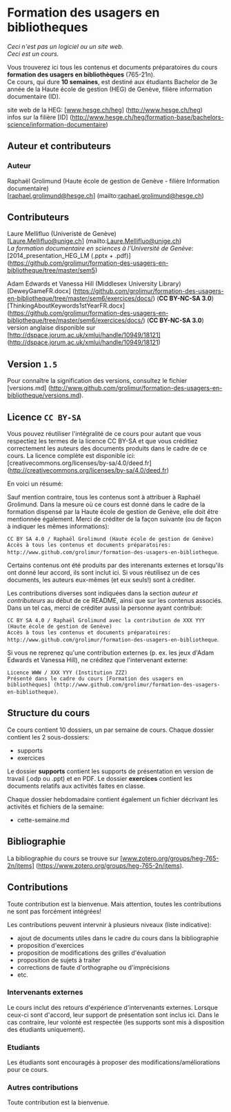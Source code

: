 # Formation des usagers en bibliotheques

*Ceci n'est pas un logiciel ou un site web.*<br/>
*Ceci est un cours.*

Vous trouverez ici tous les contenus et documents préparatoires du cours **formation des usagers en bibliothèques** (765-21n).<br/>
Ce cours, qui dure **10 semaines**, est destiné aux étudiants Bachelor de 3e année de la Haute école de gestion (HEG) de Genève, filière information documentaire (ID).

site web de la HEG: [www.hesge.ch/heg] (http://www.hesge.ch/heg)<br/>
infos sur la filière [ID] (http://www.hesge.ch/heg/formation-base/bachelors-science/information-documentaire)


## Auteur et contributeurs

### Auteur
Raphaël Grolimund (Haute école de gestion de Genève - filière Information documentaire)<br/>
[raphael.grolimund@hesge.ch] (mailto:raphael.grolimund@hesge.ch)<br/>

## Contributeurs
Laure Mellifluo (Univeristé de Genève)<br/>
[Laure.Mellifluo@unige.ch] (mailto:Laure.Mellifluo@unige.ch)<br/>
*La formation documentaire en sciences à l'Université de Genève*: [2014_presentation_HEG_LM (.pptx + .pdf)] (https://github.com/grolimur/formation-des-usagers-en-bibliotheque/tree/master/sem5)

Adam Edwards et Vanessa Hill (Middlesex University Library)<br/>
[DeweyGameFR.docx] (https://github.com/grolimur/formation-des-usagers-en-bibliotheque/tree/master/sem6/exercices/docs/) (**CC BY-NC-SA 3.0**)<br/>
[ThinkingAboutKeywords1stYearFR.docx] (https://github.com/grolimur/formation-des-usagers-en-bibliotheque/tree/master/sem6/exercices/docs/) (**CC BY-NC-SA 3.0**)<br/>
version anglaise disponible sur [http://dspace.jorum.ac.uk/xmlui/handle/10949/18121] (http://dspace.jorum.ac.uk/xmlui/handle/10949/18121)

## Version `1.5`

Pour connaître la signification des versions, consultez le fichier [versions.md] (http://www.github.com/grolimur/formation-des-usagers-en-bibliotheque/versions.md).


## Licence `CC BY-SA`

Vous pouvez réutiliser l'intégralité de ce cours pour autant que vous respectiez les termes de la licence CC BY-SA et que vous créditiez correctement les auteurs des documents produits dans le cadre de ce cours.
La licence complète est disponible ici: [creativecommons.org/licenses/by-sa/4.0/deed.fr] (http://creativecommons.org/licenses/by-sa/4.0/deed.fr)

En voici un résumé:

Sauf mention contraire, tous les contenus sont à attribuer à Raphaël Grolimund. Dans la mesure où ce cours est donné dans le cadre de la formation dispensé par la Haute école de gestion de Genève, elle doit être mentionnée également.
Merci de créditer de la façon suivante (ou de façon à indiquer les mêmes informations):

`CC BY SA 4.0 / Raphaël Grolimund (Haute école de gestion de Genève)`<br/>
`Accès à tous les contenus et documents préparatoires: http://www.github.com/grolimur/formation-des-usagers-en-bibliotheque`.

Certains contenus ont été produits par des interenants externes et lorsqu'ils ont donné leur accord, ils sont inclut ici.
Si vous réutilisez un de ces documents, les auteurs eux-mêmes (et eux seuls!) sont à créditer.

Les contributions diverses sont indiquées dans la section *auteur et contributeurs* au début de ce README, ainsi que sur les contenus associés.
Dans un tel cas, merci de créditer aussi la personne ayant contribué:

`CC BY SA 4.0 / Raphaël Grolimund avec la contribution de XXX YYY (Haute école de gestion de Genève)`<br/>
`Accès à tous les contenus et documents préparatoires: http://www.github.com/grolimur/formation-des-usagers-en-bibliotheque`.

Si vous ne reprenez qu'une contribution externes (p. ex. les jeux d'Adam Edwards et Vanessa Hill), ne créditez que l'intervenant externe:

`Licence WWW / XXX YYY (Institution ZZZ)`<br/>
`Présenté dans le cadre du cours [Formation des usagers en bibliothèques] (http://www.github.com/grolimur/formation-des-usagers-en-bibliotheque)`.


## Structure du cours

Ce cours contient 10 dossiers, un par semaine de cours.
Chaque dossier contient les 2 sous-dossiers:

* supports
* exercices

Le dossier **supports** contient les supports de présentation en version de travail (.odp ou .ppt) et en PDF.
Le dossier **exercices** contient les documents relatifs aux activités faites en classe.

Chaque dossier hebdomadaire contient également un fichier décrivant les activités et fichiers de la semaine:

* cette-semaine.md


## Bibliographie

La bibliographie du cours se trouve sur [www.zotero.org/groups/heg-765-2n/items] (https://www.zotero.org/groups/heg-765-2n/items).


## Contributions

Toute contribution est la bienvenue.
Mais attention, toutes les contributions ne sont pas forcément intégrées!

Les contributions peuvent intervnir à plusieurs niveaux (liste indicative):

* ajout de documents utiles dans le cadre du cours dans la bibliographie
* proposition d'exercices
* proposition de modifications des grilles d'évaluation
* proposition de sujets à traiter
* corrections de faute d'orthographe ou d'imprécisions
* etc.

### Intervenants externes
Le cours inclut des retours d'expérience d'intervenants externes. Lorsque ceux-ci sont d'accord, leur support de présentation sont inclus ici.
Dans le cas contraire, leur volonté est respectée (les supports sont mis à disposition des étudiants uniquement).

### Etudiants
Les étudiants sont encouragés à proposer des modifications/améliorations pour ce cours.

### Autres contributions
Toute contribution est la bienvenue.


